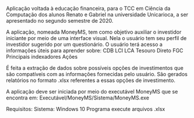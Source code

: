 Aplicação voltada à educação financeira, para o TCC em Ciência da Computação dos alunos Renato e Gabriel na universidade Unicarioca, a ser apresentado no segundo semestre de 2020.

A aplicação, nomeada MoneyMS, tem como objetivo auxiliar o investidor iniciante por meio de uma interface visual.
Nela o usuário tem seu perfil de investidor sugerido por um questionário.
O usuário terá acesso a informações úteis para aprender sobre:
CDB
LCI
LCA
Tesouro Direto
FGC
Principais indexadores
Ações

É feita a extração de dados sobre possíveis opções de investimentos que são compatíveis com as informações fornecidas pelo usuário.
São gerados relatórios no formato .xlsx referentes a essas opções de investimento.

A aplicação deve ser iniciada por meio do executável MoneyMS que se encontra em: Executável/MoneyMS/Sistema/MoneyMS.exe

Requisitos:
Sistema: Windows 10
Programa execute arquivos .xlsx
